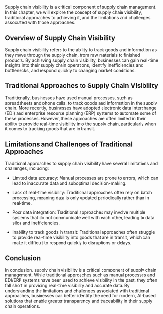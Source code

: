 
Supply chain visibility is a critical component of supply chain management. In this chapter, we will explore the concept of supply chain visibility, traditional approaches to achieving it, and the limitations and challenges associated with those approaches.

Overview of Supply Chain Visibility
-----------------------------------

Supply chain visibility refers to the ability to track goods and information as they move through the supply chain, from raw materials to finished products. By achieving supply chain visibility, businesses can gain real-time insights into their supply chain operations, identify inefficiencies and bottlenecks, and respond quickly to changing market conditions.

Traditional Approaches to Supply Chain Visibility
-------------------------------------------------

Traditionally, businesses have used manual processes, such as spreadsheets and phone calls, to track goods and information in the supply chain. More recently, businesses have adopted electronic data interchange (EDI) and enterprise resource planning (ERP) systems to automate some of these processes. However, these approaches are often limited in their ability to provide real-time visibility into the supply chain, particularly when it comes to tracking goods that are in transit.

Limitations and Challenges of Traditional Approaches
----------------------------------------------------

Traditional approaches to supply chain visibility have several limitations and challenges, including:

* Limited data accuracy: Manual processes are prone to errors, which can lead to inaccurate data and suboptimal decision-making.

* Lack of real-time visibility: Traditional approaches often rely on batch processing, meaning data is only updated periodically rather than in real-time.

* Poor data integration: Traditional approaches may involve multiple systems that do not communicate well with each other, leading to data silos and inefficiencies.

* Inability to track goods in transit: Traditional approaches often struggle to provide real-time visibility into goods that are in transit, which can make it difficult to respond quickly to disruptions or delays.

Conclusion
----------

In conclusion, supply chain visibility is a critical component of supply chain management. While traditional approaches such as manual processes and EDI/ERP systems have been used to achieve visibility in the past, they often fall short in providing real-time visibility and accurate data. By understanding the limitations and challenges associated with traditional approaches, businesses can better identify the need for modern, AI-based solutions that enable greater transparency and traceability in their supply chain operations.
